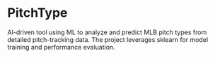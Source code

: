 # PitchType
AI-driven tool using ML to analyze and predict MLB pitch types from detailed pitch-tracking data. The project leverages sklearn for model training and performance evaluation.

